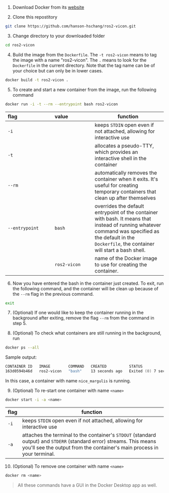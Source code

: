 1. Download Docker from its [website](https://www.docker.com/)

2. Clone this repostitory 
```zsh
git clone https://github.com/hanson-hschang/ros2-vicon.git
```

3. Change directory to your downloaded folder
```zsh
cd ros2-vicon
```

4. Build the image from the `Dockerfile`. The `-t ros2-vicon` means to tag the image with a name "ros2-vicon". The `.` means to look for the `Dockerfile` in the current directory. Note that the tag name can be of your choice but can only be in lower cases.
```zsh
docker build -t ros2-vicon .
```

5. To create and start a new container from the image, run the following command
```zsh
docker run -i -t --rm --entrypoint bash ros2-vicon    
```
|  flag&nbsp;&nbsp;&nbsp;&nbsp;&nbsp;&nbsp;&nbsp;&nbsp;&nbsp;&nbsp;&nbsp;&nbsp;&nbsp;&nbsp;&nbsp;&nbsp;&nbsp;&nbsp;&nbsp;&nbsp;&nbsp;&nbsp;&nbsp;&nbsp;  |  value&nbsp;&nbsp;&nbsp;&nbsp;&nbsp;&nbsp;&nbsp;&nbsp;&nbsp;&nbsp;&nbsp;&nbsp;&nbsp;&nbsp;&nbsp;&nbsp; | function  |
|  ------------  | ------------ | ----------- |
|  `-i`          |              | keeps `STDIN` open even if not attached, allowing for interactive use  |
|  `-t`          |              | allocates a pseudo-TTY, which provides an interactive shell in the container |
| `--rm`         |              | automatically removes the container when it exits. It's useful for creating temporary containers that clean up after themselves |
| `--entrypoint` | `bash`       | overrides the default entrypoint of the container with bash. It means that instead of running whatever command was specified as the default in the `Dockerfile`, the container will start a bash shell. |
|                | `ros2-vicon` | name of the Docker image to use for creating the container.

6. Now you have entered the bash in the container just created. To exit, run the following command, and the container will be clean up because of the `--rm` flag in the previous command.
```bash
exit
```

7. (Optional) If one would like to keep the container running in the background after exiting, remove the flag `--rm` from the command in step 5.

8. (Optional) To check what containers are still running in the background, run
```zsh
docker ps --all  
```
Sample output:
```zsh
CONTAINER ID   IMAGE        COMMAND   CREATED          STATUS                     PORTS     NAMES
163d0594b46d   ros2-vicon   "bash"    13 seconds ago   Exited (0) 7 seconds ago             nice_margulis
```
In this case, a container with name `nice_margulis` is running.

9. (Optional) To re-start one container with name `<name>`
```zsh
docker start -i -a <name>
```
|  flag  | function  |
|  ------------ | ----------- |
|  `-i`         | keeps `STDIN` open even if not attached, allowing for interactive use  |
|  `-a`         | attaches the terminal to the container's `STDOUT` (standard output) and `STDERR` (standard error) streams. This means you'll see the output from the container's main process in your terminal. |

10. (Optional) To remove one container with name `<name>`
```zsh
docker rm <name>
```

> All these commands have a GUI in the Docker Desktop app as well.
